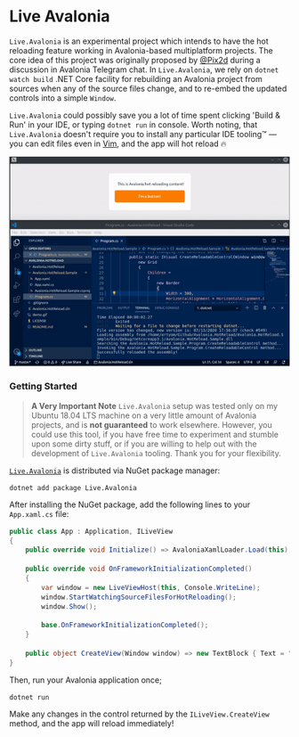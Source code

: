# Live Avalonia

`Live.Avalonia` is an experimental project which intends to have the hot reloading feature working in Avalonia-based multiplatform projects. The core idea of this project was originally proposed by [@Pix2d](https://twitter.com/pix2d) during a discussion in Avalonia Telegram chat. In `Live.Avalonia`, we rely on `dotnet watch build` .NET Core facility for rebuilding an Avalonia project from sources when any of the source files change, and to re-embed the updated controls into a simple `Window`. 

`Live.Avalonia` could possibly save you a lot of time spent clicking 'Build & Run' in your IDE, or typing `dotnet run` in console. Worth noting, that `Live.Avalonia` doesn't require you to install any particular IDE tooling™ — you can edit files even in [Vim](https://github.com/vim/vim), and the app will hot reload 🔥

<img src="./Live.Avalonia.gif" width="600" />

### Getting Started

> **A Very Important Note** `Live.Avalonia` setup was tested only on my Ubuntu 18.04 LTS machine on a very little amount of Avalonia projects, and is **not guaranteed** to work elsewhere. However, you could use this tool, if you have free time to experiment and stumble upon some dirty stuff, or if you are willing to help out with the development of `Live.Avalonia` tooling. Thank you for your flexibility.

[`Live.Avalonia`](https://www.nuget.org/packages/Live.Avalonia/0.1.0-alpha) is distributed via NuGet package manager:
```
dotnet add package Live.Avalonia
```
After installing the NuGet package, add the following lines to your `App.xaml.cs` file:
```cs
public class App : Application, ILiveView
{
    public override void Initialize() => AvaloniaXamlLoader.Load(this);

    public override void OnFrameworkInitializationCompleted()
    {
        var window = new LiveViewHost(this, Console.WriteLine);
        window.StartWatchingSourceFilesForHotReloading();
        window.Show();

        base.OnFrameworkInitializationCompleted();
    }

    public object CreateView(Window window) => new TextBlock { Text = "Hi!" };
}
```
Then, run your Avalonia application once;
```
dotnet run
```
Make any changes in the control returned by the `ILiveView.CreateView` method, and the app will reload immediately!
